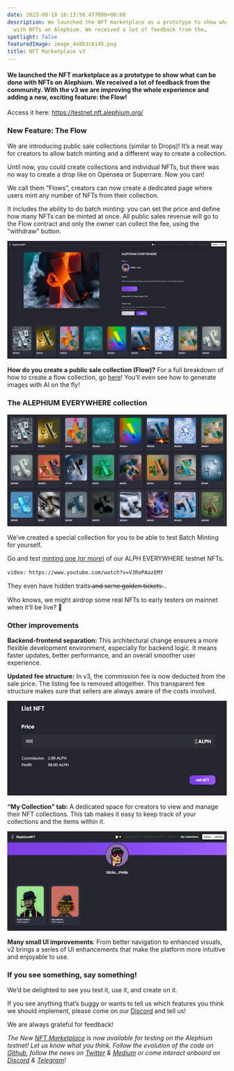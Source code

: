 ```yaml
---
date: 2023-09-19 16:13:50.477000+00:00
description: We launched the NFT marketplace as a prototype to show what can be done
  with NFTs on Alephium. We received a lot of feedback from the…
spotlight: false
featuredImage: image_4e8b3c6145.png
title: NFT Marketplace v3
---
```


#### We launched the NFT marketplace as a prototype to show what can be done with NFTs on Alephium. We received a lot of feedback from the community. With the v3 we are improving the whole experience and adding a new, exciting feature: the Flow!

Access it here: <a href="https://testnet.nft.alephium.org/" class="markup--anchor markup--p-anchor" data-href="https://testnet.nft.alephium.org/" rel="noopener" target="_blank">https://testnet.nft.alephium.org/</a>

### New Feature: The Flow

We are introducing public sale collections (similar to Drops)! It’s a neat way for creators to allow batch minting and a different way to create a collection.

Until now, you could create collections and individual NFTs, but there was no way to create a drop like on Opensea or Superrare. Now you can!

We call them “Flows”, creators can now create a dedicated page where users mint any number of NFTs from their collection.

It includes the ability to do batch minting: you can set the price and define how many NFTs can be minted at once. All public sales revenue will go to the Flow contract and only the owner can collect the fee, using the “withdraw” button.

![](image_b408dd33e4.png)

**How do you create a public sale collection (Flow)?** For a full breakdown of how to create a flow collection, go <a href="https://docs.alephium.org/tokens/non-fungible-tokens/#create-flows" class="markup--anchor markup--p-anchor" data-href="https://docs.alephium.org/tokens/non-fungible-tokens/#create-flows" rel="noopener" target="_blank">here</a>! You’ll even see how to generate images with AI on the fly!

### The ALEPHIUM EVERYWHERE collection

![](image_6530951e1c.png)

We’ve created a special collection for you to be able to test Batch Minting for yourself.

Go and test <a href="https://v3.testnet.nft.alephium.org/collection-details?collectionId=c22369b5ab21a3b24db12a883b53a9213f22e713ff486a3b22d2d4cb943a9700" class="markup--anchor markup--p-anchor" data-href="https://v3.testnet.nft.alephium.org/collection-details?collectionId=c22369b5ab21a3b24db12a883b53a9213f22e713ff486a3b22d2d4cb943a9700" rel="noopener" target="_blank">minting one (or more)</a> of our ALPH EVERYWHERE testnet NFTs.

`video: https://www.youtube.com/watch?v=V3RePAazEMY`

They even have hidden traits ̶a̶n̶d̶ ̶s̶o̶m̶e̶ ̶g̶o̶l̶d̶e̶n̶ ̶t̶i̶c̶k̶e̶t̶s̶…

Who knows, we might airdrop some real NFTs to early testers on mainnet when it’ll be live? 👀

### Other improvements

**Backend-frontend separation:** This architectural change ensures a more flexible development environment, especially for backend logic. It means faster updates, better performance, and an overall smoother user experience.

**Updated fee structure:** In v3, the commission fee is now deducted from the sale price. The listing fee is removed altogether. This transparent fee structure makes sure that sellers are always aware of the costs involved.

![](image_db4566ffc3.png)

**“My Collection” tab:** A dedicated space for creators to view and manage their NFT collections. This tab makes it easy to keep track of your collections and the items within it.

![](image_b30d14067b.jpg)

**Many small UI improvements**: From better navigation to enhanced visuals, v2 brings a series of UI enhancements that make the platform more intuitive and enjoyable to use.

### If you see something, say something!

We’d be delighted to see you test it, use it, and create on it.

If you see anything that’s buggy or wants to tell us which features you think we should implement, please come on our <a href="https://discord.com/invite/GEbcpajCJG" class="markup--anchor markup--p-anchor" data-href="https://discord.com/invite/GEbcpajCJG" rel="noopener" target="_blank">Discord</a> and tell us!

We are always grateful for feedback!

_The New_ <a href="https://testnet.nft.alephium.org/" class="markup--anchor markup--p-anchor" data-href="https://testnet.nft.alephium.org/" rel="noopener" target="_blank"><em>NFT Marketplace</em></a> _is now available for testing on the Alephium testnet! Let us know what you think. Follow the evolution of the code on_ <a href="https://github.com/alephium" class="markup--anchor markup--p-anchor" data-href="https://github.com/alephium" rel="noopener" target="_blank"><em>Github</em></a>_, follow the news on_ <a href="https://twitter.com/alephium" class="markup--anchor markup--p-anchor" data-href="https://twitter.com/alephium" rel="noopener" target="_blank"><em>Twitter</em></a> _&_ <a href="https://medium.com/@alephium" class="markup--anchor markup--p-anchor" data-href="https://medium.com/@alephium" target="_blank"><em>Medium</em></a> _or come interact onboard on_ <a href="https://discord.com/invite/GEbcpajCJG" class="markup--anchor markup--p-anchor" data-href="https://discord.com/invite/GEbcpajCJG" rel="noopener" target="_blank"><em>Discord</em></a> _&_ <a href="https://t.me/alephiumgroup" class="markup--anchor markup--p-anchor" data-href="https://t.me/alephiumgroup" rel="noopener" target="_blank"><em>Telegram</em></a>_!_
